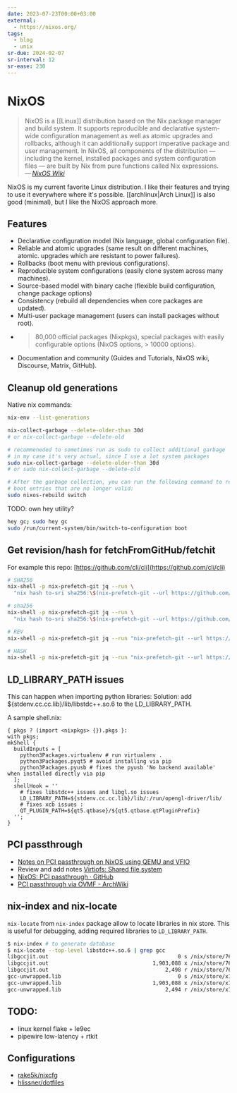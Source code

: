 ```yaml
---
date: 2023-07-23T00:00+03:00
external:
  - https://nixos.org/
tags:
  - blog
  - unix
sr-due: 2024-02-07
sr-interval: 12
sr-ease: 230
---
```


# NixOS

> NixOS is a [[Linux]] distribution based on the Nix package manager and
> build system. It supports reproducible and declarative system-wide
> configuration management as well as atomic upgrades and rollbacks, although it
> can additionally support imperative package and user management. In NixOS, all
> components of the distribution — including the kernel, installed packages and
> system configuration files — are built by Nix from pure functions called Nix
> expressions.\
> — <cite>[NixOS Wiki](https://nixos.wiki/wiki/Overview_of_the_NixOS_Linux_distribution)</cite>

NixOS is my current favorite Linux distribution. I like their features and
trying to use it everywhere where it's possible. [[archlinux|Arch Linux]] is
also good (minimal), but I like the NixOS approach more.

## Features

- Declarative configuration model (Nix language, global configuration file).
- Reliable and atomic upgrades (same result on different machines, atomic.
  upgrades which are resistant to power failures).
- Rollbacks (boot menu with previous configurations).
- Reproducible system configurations (easily clone system across many machines).
- Source-based model with binary cache (flexible build configuration, change
  package options)
- Consistency (rebuild all dependencies when core packages are updated).
- Multi-user package management (users can install packages without root).
- > 80,000 official packages (Nixpkgs), special packages with easily
configurable options (NixOS options, > 10000 options).
- Documentation and community (Guides and Tutorials, NixOS wiki, Discourse,
Matrix, GitHub).

## Cleanup old generations

Native nix commands:

```bash
nix-env --list-generations

nix-collect-garbage --delete-older-than 30d
# or nix-collect-garbage --delete-old

# recommeneded to sometimes run as sudo to collect additional garbage
# in my case it's very actual, since I use a lot system packages
sudo nix-collect-garbage --delete-older-than 30d
# or sudo nix-collect-garbage --delete-old

# After the garbage collection, you can run the following command to remove
# boot entries that are no longer valid:
sudo nixos-rebuild switch
```

TODO: own hey utility?

```bash
hey gc; sudo hey gc
sudo /run/current-system/bin/switch-to-configuration boot
```

## Get revision/hash for fetchFromGitHub/fetchit

For example this repo: [https://github.com/cli/cli](https://github.com/cli/cli)

```bash
# SHA256
nix-shell -p nix-prefetch-git jq --run \
  "nix hash to-sri sha256:\$(nix-prefetch-git --url https://github.com/cli/cli --quiet --rev v2.20.2 | jq -r '.sha256')"

# sha256
nix-shell -p nix-prefetch-git jq --run \
  "nix hash to-sri sha256:\$(nix-prefetch-git --url https://github.com/iturdikulov/dwm-flexipatch --quiet | jq -r '.sha256')"

# REV
nix-shell -p nix-prefetch-git jq --run "nix-prefetch-git --url https://github.com/cli/cli --quiet --rev v2.20.2 | jq -r '.rev'"

# HASH
nix-shell -p nix-prefetch-git jq --run "nix-prefetch-git --url https://github.com/iturdikulov/dwm-flexipatch --quiet | jq -r '.hash'"
```

## LD_LIBRARY_PATH issues

This can happen when importing python libraries: Solution: add ${stdenv.cc.cc.lib}/lib/libstdc++.so.6 to the LD_LIBRARY_PATH.

A sample shell.nix:
```
{ pkgs ? (import <nixpkgs> {}).pkgs }:
with pkgs;
mkShell {
  buildInputs = [
    python3Packages.virtualenv # run virtualenv .
    python3Packages.pyqt5 # avoid installing via pip
    python3Packages.pyusb # fixes the pyusb 'No backend available' when installed directly via pip
  ];
  shellHook = ''
    # fixes libstdc++ issues and libgl.so issues
    LD_LIBRARY_PATH=${stdenv.cc.cc.lib}/lib/:/run/opengl-driver/lib/
    # fixes xcb issues :
    QT_PLUGIN_PATH=${qt5.qtbase}/${qt5.qtbase.qtPluginPrefix}
  '';
}
```

## PCI passthrough

- [Notes on PCI passthrough on NixOS using QEMU and VFIO](https://alexbakker.me/post/nixos-pci-passthrough-qemu-vfio.html)
- Review and add notes [Virtiofs: Shared file system](https://github.com/virtio-win/kvm-guest-drivers-windows/wiki/Virtiofs:-Shared-file-system)
- [NixOS: PCI passthrough · GitHub](https://gist.github.com/techhazard/1be07805081a4d7a51c527e452b87b26)
- [PCI passthrough via OVMF - ArchWiki](https://wiki.archlinux.org/title/PCI_passthrough_via_OVMF)

## nix-index and nix-locate

`nix-locate` from `nix-index` package allow to locate libraries in nix store.
This is useful for debugging, adding required libraries to `LD_LIBRARY_PATH`.

```sh
$ nix-index # to generate database
$ nix-locate --top-level libstdc++.so.6 | grep gcc
libgccjit.out                                         0 s /nix/store/76vxcz4qm3v22li7dxcvpyn4hl4ivnki-libgccjit-10.3.0/lib/libstdc++.so.6
libgccjit.out                                 1,903,088 x /nix/store/76vxcz4qm3v22li7dxcvpyn4hl4ivnki-libgccjit-10.3.0/lib/libstdc++.so.6.0.28
libgccjit.out                                     2,498 r /nix/store/76vxcz4qm3v22li7dxcvpyn4hl4ivnki-libgccjit-10.3.0/lib/libstdc++.so.6.0.28-gdb.py
gcc-unwrapped.lib                                     0 s /nix/store/x17b1wq871r4ycrxyy1n85ja09dxq3ih-gcc-10.3.0-lib/lib/libstdc++.so.6
gcc-unwrapped.lib                             1,903,088 x /nix/store/x17b1wq871r4ycrxyy1n85ja09dxq3ih-gcc-10.3.0-lib/lib/libstdc++.so.6.0.28
gcc-unwrapped.lib                                 2,494 r /nix/store/x17b1wq871r4ycrxyy1n85ja09dxq3ih-gcc-10.3.0-lib/lib/libstdc++.so.6.0.28-gdb.py
```

## TODO:

- linux kernel flake + le9ec
- pipewire low-latency + rtkit

## Configurations

- [rake5k/nixcfg](https://github.com/rake5k/nixcfg)
- [hlissner/dotfiles](https://github.com/hlissner/dotfiles)
